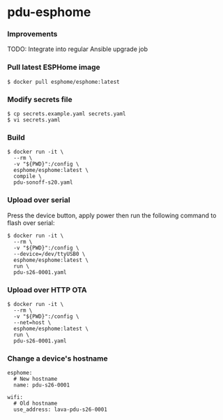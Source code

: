 # pdu-esphome

### Improvements

TODO: Integrate into regular Ansible upgrade job


### Pull latest ESPHome image

```
$ docker pull esphome/esphome:latest
```

### Modify secrets file

```
$ cp secrets.example.yaml secrets.yaml
$ vi secrets.yaml
```

### Build

```
$ docker run -it \
  --rm \
  -v "${PWD}":/config \
  esphome/esphome:latest \
  compile \
  pdu-sonoff-s20.yaml
```

### Upload over serial

Press the device button, apply power then run the following command to flash over
serial:

```
$ docker run -it \
  --rm \
  -v "${PWD}":/config \
  --device=/dev/ttyUSB0 \
  esphome/esphome:latest \
  run \
  pdu-s26-0001.yaml
```

### Upload over HTTP OTA

```
$ docker run -it \
  --rm \
  -v "${PWD}":/config \
  --net=host \
  esphome/esphome:latest \
  run \
  pdu-s26-0001.yaml
```


### Change a device's hostname
```
esphome:
  # New hostname
  name: pdu-s26-0001

wifi:
  # Old hostname
  use_address: lava-pdu-s26-0001
```
